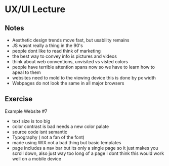 #   UX/UI Lecture 

## Notes
- Aesthetic design trends move fast, but usability remains
- JS wasnt really a thing in the 90's
- people dont like to read think of marketing 
-  the best way to convey info is pictures and videos
- think about web conventions, unvisited vs visted colors
- people have terrible attention spans now so we have to learn how to apeal to them
- websites need to mold to the viewing device this is done by px width 
- Webpages do not look the same in all major browsers


## Exercise 
Example Website #7
- text size is too big 
- color contrast is bad needs a new color palate
- source code isnt semantic 
- Typography ( not a fan of the font)
- made using WIX not a bad thing but basic templates 
- page includes a nav bar but its only a single page so it just makes you scroll down, also just way too long of a page I dont think this would work well on a mobile device
